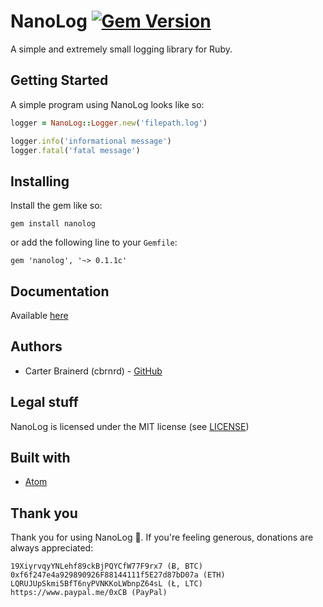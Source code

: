 # NanoLog [![Gem Version](https://badge.fury.io/rb/nanolog.svg)](https://badge.fury.io/rb/nanolog)
A simple and extremely small logging library for Ruby.

## Getting Started

A simple program using NanoLog looks like so:

```ruby
logger = NanoLog::Logger.new('filepath.log')

logger.info('informational message')
logger.fatal('fatal message')
```

## Installing
Install the gem like so:

`gem install nanolog`

or add the following line to your `Gemfile`:

`gem 'nanolog', '~> 0.1.1c'`

## Documentation
Available [here](http://www.rubydoc.info/gems/nanolog/0.1.1c)

## Authors
- Carter Brainerd (cbrnrd) - [GitHub](https://github.com/cbrnrd)

## Legal stuff 
NanoLog is licensed under the MIT license (see [LICENSE](https://github.com/cbrnrd/ruby-NanoLog/blob/master/LICENSE))

## Built with
* [Atom](http://atom.io)

## Thank you

Thank you for using NanoLog 👏.
If you're feeling generous, donations are always appreciated:

```
19XiyrvqyYNLehf89ckBjPQYCfW77F9rx7 (Ƀ, BTC)
0xf6f247e4a929890926F88144111f5E27d87bD07a (ETH)
LQRUJUpSkmi5BfT6nyPVNKKoLWbnpZ64sL (Ł, LTC)
https://www.paypal.me/0xCB (PayPal)
```
